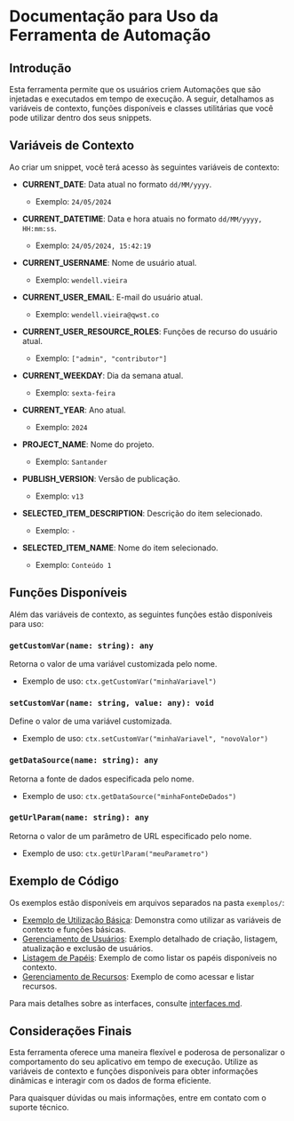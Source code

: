 
# Documentação para Uso da Ferramenta de Automação

## Introdução
Esta ferramenta permite que os usuários criem Automações que são injetadas e executados em tempo de execução.
A seguir, detalhamos as variáveis de contexto, funções disponíveis e classes utilitárias que você pode utilizar dentro dos seus snippets.

## Variáveis de Contexto
Ao criar um snippet, você terá acesso às seguintes variáveis de contexto:

- **CURRENT_DATE**: Data atual no formato `dd/MM/yyyy`.
  - Exemplo: `24/05/2024`

- **CURRENT_DATETIME**: Data e hora atuais no formato `dd/MM/yyyy, HH:mm:ss`.
  - Exemplo: `24/05/2024, 15:42:19`

- **CURRENT_USERNAME**: Nome de usuário atual.
  - Exemplo: `wendell.vieira`

- **CURRENT_USER_EMAIL**: E-mail do usuário atual.
  - Exemplo: `wendell.vieira@qwst.co`

- **CURRENT_USER_RESOURCE_ROLES**: Funções de recurso do usuário atual.
  - Exemplo: `["admin", "contributor"]`

- **CURRENT_WEEKDAY**: Dia da semana atual.
  - Exemplo: `sexta-feira`

- **CURRENT_YEAR**: Ano atual.
  - Exemplo: `2024`

- **PROJECT_NAME**: Nome do projeto.
  - Exemplo: `Santander`

- **PUBLISH_VERSION**: Versão de publicação.
  - Exemplo: `v13`

- **SELECTED_ITEM_DESCRIPTION**: Descrição do item selecionado.
  - Exemplo: `-`

- **SELECTED_ITEM_NAME**: Nome do item selecionado.
  - Exemplo: `Conteúdo 1`

## Funções Disponíveis
Além das variáveis de contexto, as seguintes funções estão disponíveis para uso:

### `getCustomVar(name: string): any`
Retorna o valor de uma variável customizada pelo nome.
- Exemplo de uso: `ctx.getCustomVar("minhaVariavel")`

### `setCustomVar(name: string, value: any): void`
Define o valor de uma variável customizada.
- Exemplo de uso: `ctx.setCustomVar("minhaVariavel", "novoValor")`

### `getDataSource(name: string): any`
Retorna a fonte de dados especificada pelo nome.
- Exemplo de uso: `ctx.getDataSource("minhaFonteDeDados")`

### `getUrlParam(name: string): any`
Retorna o valor de um parâmetro de URL especificado pelo nome.
- Exemplo de uso: `ctx.getUrlParam("meuParametro")`

## Exemplo de Código
Os exemplos estão disponíveis em arquivos separados na pasta `exemplos/`:

- [Exemplo de Utilização Básica](./exemplos/exemplo_utilizacao_basica.md): Demonstra como utilizar as variáveis de contexto e funções básicas.
- [Gerenciamento de Usuários](./exemplos/gerenciamento_usuarios.md): Exemplo detalhado de criação, listagem, atualização e exclusão de usuários.
- [Listagem de Papéis](./exemplos/listagem_papeis.md): Exemplo de como listar os papéis disponíveis no contexto.
- [Gerenciamento de Recursos](./exemplos/gerenciamento_recursos.md): Exemplo de como acessar e listar recursos.

Para mais detalhes sobre as interfaces, consulte [interfaces.md](./interfaces.md).

## Considerações Finais
Esta ferramenta oferece uma maneira flexível e poderosa de personalizar o comportamento do seu aplicativo em tempo de execução.
Utilize as variáveis de contexto e funções disponíveis para obter informações dinâmicas e interagir com os dados de forma eficiente.

Para quaisquer dúvidas ou mais informações, entre em contato com o suporte técnico.
